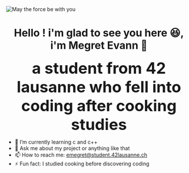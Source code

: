 <picture>
 <img alt="May the force be with you" src="https://s4.ezgif.com/tmp/ezgif-4-61e1f79117.gif">
</picture>

<h1 align="center">Hello ! i'm glad to see you here 😆, i'm Megret Evann 🙂</h1>

<div align="center" style="font-size: 3em; font-weight: bold; margin: 0;">a student from 42 lausanne who fell into coding after cooking studies</div>

- 🌱 I’m currently learning c and c++
- 💬 Ask me about my project or anything like that
- 📫 How to reach me:  emegret@student.42lausanne.ch
- ⚡ Fun fact: I studied cooking before discovering coding
